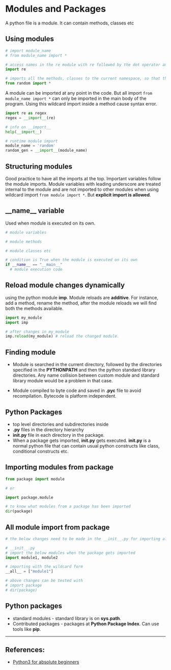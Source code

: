 # Modules and Packages
A python file is a module. It can contain methods, classes etc

## Using modules
```Python
# import module_name
# from module_name import *

# access names in the re module with re followed by the dot operator and then the name. Importing this was helps avoid any name collision in the current namespace.
import re

# imports all the methods, classes to the current namespace, so that the names can be called directly.
from random import *

```

A module can be imported at any point in the code. But all import `from module_name import *` can only be imported in the main body of the program. Using this wildcard import inside a method cause syntax error.

```Python
import re as regex
regex = __import__(re)

# info on __import__
help(__import__)

# runtime module import
module_name = 'random'
random_gen = __import__(module_name)
```

## Structuring modules
Good practice to have all the imports at the top. Important variables follow the module imports.
Module variables with leading underscore are treated internal to the module and are not imported to other modules when using wildcard import `from module import *`. But **explicit import is allowed**.


## \_\_name\_\_ variable
Used when module is executed on its own.

```Python
# module variables

# module methods

# module classes etc

# condition is True when the module is executed on its own
if __name__ == "__main__"
  # module execution code
```

## Reload module changes dynamically
using the python module **imp**. Module reloads are **additive**. For instance, add a method, rename the method, after the module reloads we will find both the methods available.
```Python
import my_module
import imp

# after changes in my_module
imp.reload(my_module) # reload the changed module.
```

## Finding module
* Module is searched in the current directory, followed by the directories specified in the **PYTHONPATH** and then the python standard library directories. Any name collision between custom module and standard library module would be a problem in that case.

* Module compiled to byte code and saved in **.pyc** file to avoid recompilation. Bytecode is platform independent.

## Python Packages
* top level directories and subdirectories inside
* **.py** files in the directory hierarchy
* **__init__.py** file in each directory in the package.
* When a package gets imported, **__init__.py**
 gets executed. **__init__.py** is a normal python file that can contain usual python constructs like class, conditional constructs etc.

## Importing modules from package
```Python
from package import module

# or

import package.module

# to know what modules from a package has been imported
dir(package)

```

## All module import from package
```Python
# the below changes need to be made in the __init__.py for importing all modules or importing everything inside a module.

# __init__.py
# import the below modules when the package gets imported
import module1, module2

# importing with the wildcard form
__all__ = ["module1"]

# above changes can be tested with 
# import package
# dir(package)
```

## Python packages
* standard modules - standard library is on **sys.path**.
* Contributed packages - packages at **Python Package Index**. Can use tools like **pip**.


---

## References:
* [Python3 for absolute beginners](https://www.amazon.in/Python-Absolute-Beginners-Tim-Hall/dp/1430216328)